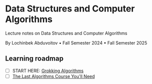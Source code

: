 # Data Structures and Computer Algorithms

Lecture notes on Data Structures and Computer Algorithms 

By Lochinbek Abduvoitov • Fall Semester 2024 • Fall Semester 2025

## Learning roadmap

- [ ] START HERE: [Grokking Algorithms](https://www.amazon.com/Grokking-Algorithms-illustrated-programmers-curious/dp/1617292230)
- [ ] [The Last Algorithms Course You'll Need](https://www.youtube.com/watch?v=B56tkdlfuec&list=PLwsopmzfbOn8aR9xpU7ePK30scihq4zuW)